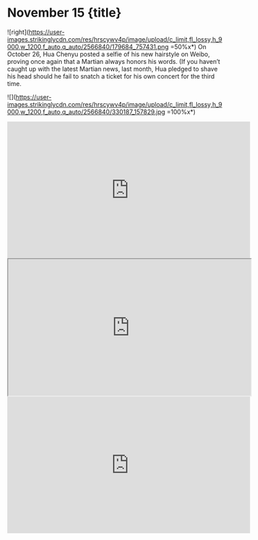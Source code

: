 # November 15 {title}
![right](https://user-images.strikinglycdn.com/res/hrscywv4p/image/upload/c_limit,fl_lossy,h_9000,w_1200,f_auto,q_auto/2566840/179684_757431.png =50%x*)
On October 26, Hua Chenyu posted a selfie of his new hairstyle on Weibo, proving once again that a Martian always honors his words. (If you haven’t caught up with the latest Martian news, last month, Hua pledged to shave his head should he fail to snatch a ticket for his own concert for the third time.

![](https://user-images.strikinglycdn.com/res/hrscywv4p/image/upload/c_limit,fl_lossy,h_9000,w_1200,f_auto,q_auto/2566840/330187_157829.jpg =100%x*)

<iframe width="560" height="315" src="https://www.youtube.com/embed/5vn6-E-jwOc" frameborder="0" allow="accelerometer; autoplay; encrypted-media; gyroscope; picture-in-picture" allowfullscreen></iframe>

<iframe allowfullscreen width="560" height="315" src="https://rio6.github.io/Subtube?v=F6pHNt9BSdo&subtitle-English=https://dl.dropboxusercontent.com/s/deb6x457y5iyich/Singer%202020%20EP11%207%20Personalities.srt"></iframe>


<iframe width="560" height="315" sandbox="allow-same-origin allow-scripts allow-popups" src="https://video.ploud.jp/videos/embed/9d30fe80-9724-4f07-8fa7-ea520cadf658" frameborder="0" allowfullscreen></iframe>